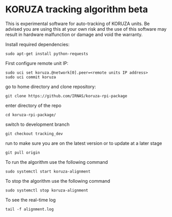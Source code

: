 # KORUZA tracking algorithm beta
This is experimental software for auto-tracking of KORUZA units. Be advised you are using this at your own risk and the use of this software may result in hardware malfunction or damage and void the warranty.

Install required dependencies:
```
sudo apt-get install python-requests
```

First configure remote unit IP:
```
sudo uci set koruza.@network[0].peer=<remote units IP address>
sudo uci commit koruza
```

go to home directory and clone repository:

```
git clone https://github.com/IRNAS/koruza-rpi-package
```
enter directory of the repo
```
cd koruza-rpi-package/
```
switch to development branch
```
git checkout tracking_dev
```
run to make sure you are on the latest version or to update at a later stage
```
git pull origin
```

To run the algorithm use the following command
```
sudo systemctl start koruza-alignment
```

To stop the algorithm use the following command
```
sudo systemctl stop koruza-alignment
```

To see the real-time log
```
tail -f alignment.log
```
